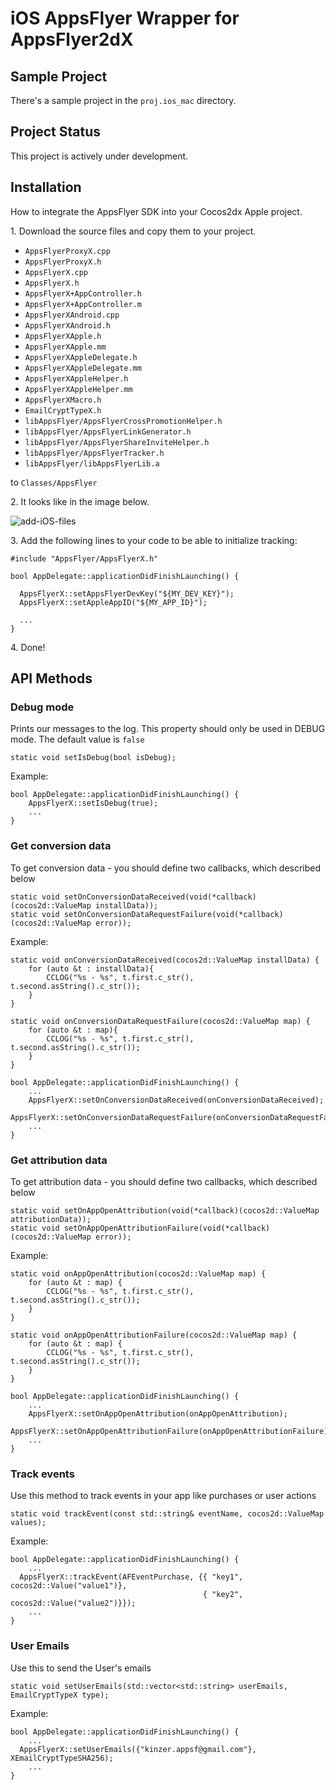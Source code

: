 # iOS AppsFlyer Wrapper for AppsFlyer2dX

## Sample Project

There's a sample project in the `proj.ios_mac` directory.

## Project Status

This project is actively under development.

## Installation

How to integrate the AppsFlyer SDK into your Cocos2dx Apple project.

1\. Download the source files and copy them to your project.

 - `AppsFlyerProxyX.cpp`
 - `AppsFlyerProxyX.h`
 - `AppsFlyerX.cpp`
 - `AppsFlyerX.h`
 - `AppsFlyerX+AppController.h`
 - `AppsFlyerX+AppController.m`
 - `AppsFlyerXAndroid.cpp`
 - `AppsFlyerXAndroid.h`
 - `AppsFlyerXApple.h`
 - `AppsFlyerXApple.mm`
 - `AppsFlyerXAppleDelegate.h`
 - `AppsFlyerXAppleDelegate.mm`
 - `AppsFlyerXAppleHelper.h`
 - `AppsFlyerXAppleHelper.mm`
 - `AppsFlyerXMacro.h`
 - `EmailCryptTypeX.h`
 - `libAppsFlyer/AppsFlyerCrossPromotionHelper.h`
 - `libAppsFlyer/AppsFlyerLinkGenerator.h`
 - `libAppsFlyer/AppsFlyerShareInviteHelper.h`
 - `libAppsFlyer/AppsFlyerTracker.h`
 - `libAppsFlyer/libAppsFlyerLib.a`

to `Classes/AppsFlyer`

2\. It looks like in the image below.

![add-iOS-files](https://github.com/AppsFlyerSDK/AppsFlyerCocos2dX/blob/development/Resources/add-to-iOS-mk.png)

3\. Add the following lines to your code to be able to initialize tracking:

```
#include "AppsFlyer/AppsFlyerX.h"

bool AppDelegate::applicationDidFinishLaunching() {

  AppsFlyerX::setAppsFlyerDevKey("${MY_DEV_KEY}");
  AppsFlyerX::setAppleAppID("${MY_APP_ID}");

  ...
}
```
4\. Done!

## API Methods

### Debug mode

 Prints our messages to the log. This property should only be used in DEBUG mode. The default value is `false`
```
static void setIsDebug(bool isDebug);
```
Example:
```
bool AppDelegate::applicationDidFinishLaunching() {
    AppsFlyerX::setIsDebug(true);
    ...
}
```
### Get conversion data
To get conversion data - you should define two callbacks, which described below
```
static void setOnConversionDataReceived(void(*callback)(cocos2d::ValueMap installData));
static void setOnConversionDataRequestFailure(void(*callback)(cocos2d::ValueMap error));
```
Example:
```
static void onConversionDataReceived(cocos2d::ValueMap installData) {
    for (auto &t : installData){
        CCLOG("%s - %s", t.first.c_str(), t.second.asString().c_str());
    }
}

static void onConversionDataRequestFailure(cocos2d::ValueMap map) {
    for (auto &t : map){
        CCLOG("%s - %s", t.first.c_str(), t.second.asString().c_str());
    }
}    

bool AppDelegate::applicationDidFinishLaunching() {
    ...
    AppsFlyerX::setOnConversionDataReceived(onConversionDataReceived);
    AppsFlyerX::setOnConversionDataRequestFailure(onConversionDataRequestFailure);  
    ...
}
```
### Get attribution data
To get attribution data - you should define two callbacks, which described below
```
static void setOnAppOpenAttribution(void(*callback)(cocos2d::ValueMap attributionData));
static void setOnAppOpenAttributionFailure(void(*callback)(cocos2d::ValueMap error));
```
Example:
```
static void onAppOpenAttribution(cocos2d::ValueMap map) {
    for (auto &t : map) {
        CCLOG("%s - %s", t.first.c_str(), t.second.asString().c_str());
    }
}

static void onAppOpenAttributionFailure(cocos2d::ValueMap map) {
    for (auto &t : map) {
        CCLOG("%s - %s", t.first.c_str(), t.second.asString().c_str());
    }
}

bool AppDelegate::applicationDidFinishLaunching() {
	...
	AppsFlyerX::setOnAppOpenAttribution(onAppOpenAttribution);
	AppsFlyerX::setOnAppOpenAttributionFailure(onAppOpenAttributionFailure);
	...
}
```
### Track events
Use this method to track events in your app like purchases or user actions
```
static void trackEvent(const std::string& eventName, cocos2d::ValueMap values);
```
Example:
```
bool AppDelegate::applicationDidFinishLaunching() {
	...
  AppsFlyerX::trackEvent(AFEventPurchase, {{ "key1", cocos2d::Value("value1")},
                                           { "key2", cocos2d::Value("value2")}});
	...
}
```
### User Emails
Use this to send the User's emails
```
static void setUserEmails(std::vector<std::string> userEmails, EmailCryptTypeX type);
```
Example:
```
bool AppDelegate::applicationDidFinishLaunching() {
	...
  AppsFlyerX::setUserEmails({"kinzer.appsf@gmail.com"}, XEmailCryptTypeSHA256);
	...
}
```
